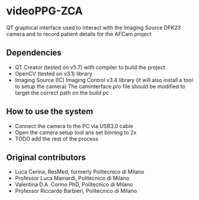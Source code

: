 # videoPPG-ZCA
QT graphical interface used to interact with the Imaging Source DFK23 camera and to record patient details for the AFCam project

## Dependencies
- QT Creator (tested on v5.7) with compiler to build the project
- OpenCV (tested on v3.1) library
- Imaging Source (IC) Imaging Control v3.4 library (it will also install a tool to setup the camera)
The caminterface.pro file should be modified to target the correct path on the build pc

## How to use the system
- Connect the camera to the PC via USB3.0 cable
- Open the camera setup tool ans set binning to 2x
- TODO add the rest of the process

## Original contributors
* Luca Cerina, ResMed, formerly Politecnico di Milano
* Professor Luca Mainardi, Politecnico di Milano
* Valentina D.A. Corino PhD, Politecnico di Milano
* Professor Riccardo Barbieri, Politecnico di Milano
